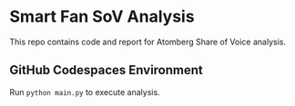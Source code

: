 # Smart Fan SoV Analysis

This repo contains code and report for Atomberg Share of Voice analysis.

## GitHub Codespaces Environment
Run `python main.py` to execute analysis.
